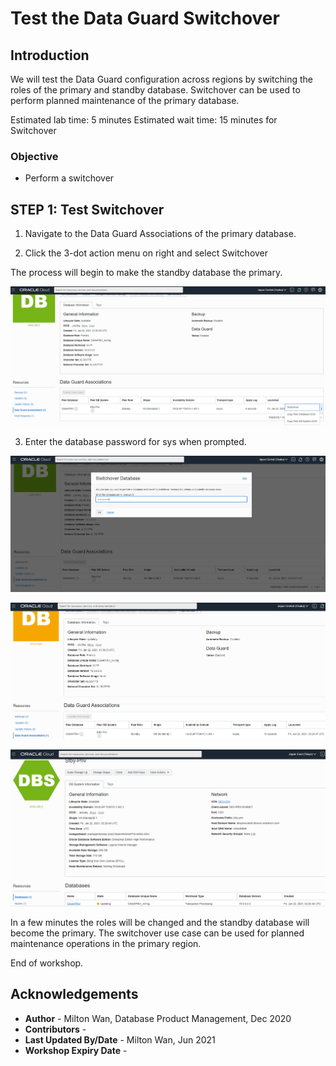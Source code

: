 # Test the Data Guard Switchover

## Introduction
We will test the Data Guard configuration across regions by switching the roles of the primary and standby database.  Switchover can be used to perform planned maintenance of the primary database.

Estimated lab time:  5 minutes
Estimated wait time: 15 minutes for Switchover

### Objective
- Perform a switchover

## **STEP 1:** Test Switchover
1. Navigate to the Data Guard Associations of the primary database.

2. Click the 3-dot action menu on right and select Switchover


The process will begin to make the standby database the primary.



  ![image-20210121222215264](./images/image-20210121222215264.png?lastModify=1611298659)

3. Enter the database password for sys when prompted.



  ![image-20210121225450775](./images/image-20210121225450775.png)



  ![image-20210121225530925](./images/image-20210121225530925.png)



  ![image-20210121225620549](./images/image-20210121225620549.png)

In a few minutes the roles will be changed and the standby database will become the primary.  The switchover use case can be used for planned maintenance operations in the primary region.

End of workshop.

## Acknowledgements
* **Author** - Milton Wan, Database Product Management, Dec 2020
* **Contributors** -  
* **Last Updated By/Date** - Milton Wan, Jun 2021
* **Workshop Expiry Date** -
